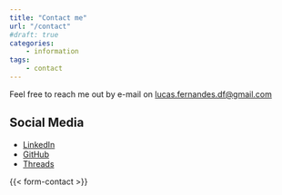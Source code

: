 ```yaml
---
title: "Contact me"
url: "/contact"
#draft: true
categories:
    - information
tags: 
    - contact
---
```


Feel free to reach me out by e-mail on [lucas.fernandes.df@gmail.com](lucas.fernandes.df@gmail.com)

## Social Media

- [LinkedIn](https://www.linkedin.com/in/lucas-fernandes-aguiar/)
- [GitHub](https://github.com/isfttr)
- [Threads](https://www.threads.net/@lucas.chem)

{{< form-contact >}}
